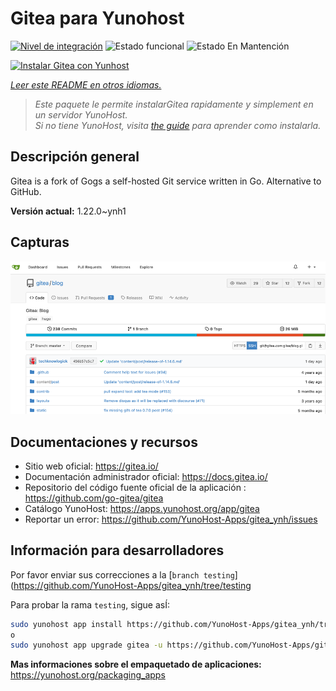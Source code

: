 <!--
Este archivo README esta generado automaticamente<https://github.com/YunoHost/apps/tree/master/tools/readme_generator>
No se debe editar a mano.
-->

# Gitea para Yunohost

[![Nivel de integración](https://dash.yunohost.org/integration/gitea.svg)](https://dash.yunohost.org/appci/app/gitea) ![Estado funcional](https://ci-apps.yunohost.org/ci/badges/gitea.status.svg) ![Estado En Mantención](https://ci-apps.yunohost.org/ci/badges/gitea.maintain.svg)

[![Instalar Gitea con Yunhost](https://install-app.yunohost.org/install-with-yunohost.svg)](https://install-app.yunohost.org/?app=gitea)

*[Leer este README en otros idiomas.](./ALL_README.md)*

> *Este paquete le permite instalarGitea rapidamente y simplement en un servidor YunoHost.*  
> *Si no tiene YunoHost, visita [the guide](https://yunohost.org/install) para aprender como instalarla.*

## Descripción general

Gitea is a fork of Gogs a self-hosted Git service written in Go. Alternative to GitHub.


**Versión actual:** 1.22.0~ynh1

## Capturas

![Captura de Gitea](./doc/screenshots/screenshot.png)

## Documentaciones y recursos

- Sitio web oficial: <https://gitea.io/>
- Documentación administrador oficial: <https://docs.gitea.io/>
- Repositorio del código fuente oficial de la aplicación : <https://github.com/go-gitea/gitea>
- Catálogo YunoHost: <https://apps.yunohost.org/app/gitea>
- Reportar un error: <https://github.com/YunoHost-Apps/gitea_ynh/issues>

## Información para desarrolladores

Por favor enviar sus correcciones a la [`branch testing`](https://github.com/YunoHost-Apps/gitea_ynh/tree/testing

Para probar la rama `testing`, sigue asÍ:

```bash
sudo yunohost app install https://github.com/YunoHost-Apps/gitea_ynh/tree/testing --debug
o
sudo yunohost app upgrade gitea -u https://github.com/YunoHost-Apps/gitea_ynh/tree/testing --debug
```

**Mas informaciones sobre el empaquetado de aplicaciones:** <https://yunohost.org/packaging_apps>
